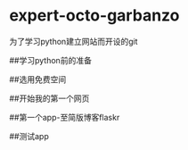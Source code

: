 # expert-octo-garbanzo
为了学习python建立网站而开设的git

##学习python前的准备

##选用免费空间

##开始我的第一个网页

##第一个app-至简版博客flaskr

##测试app
